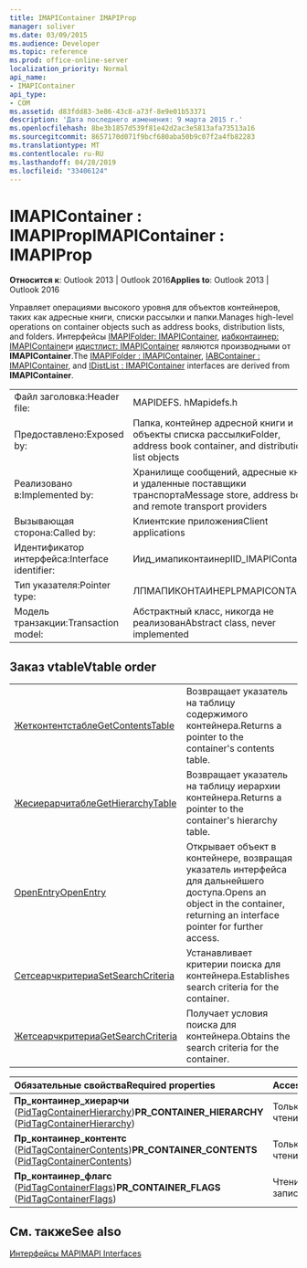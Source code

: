 ```yaml
---
title: IMAPIContainer IMAPIProp
manager: soliver
ms.date: 03/09/2015
ms.audience: Developer
ms.topic: reference
ms.prod: office-online-server
localization_priority: Normal
api_name:
- IMAPIContainer
api_type:
- COM
ms.assetid: d83fdd83-3e86-43c8-a73f-8e9e01b53371
description: 'Дата последнего изменения: 9 марта 2015 г.'
ms.openlocfilehash: 8be3b1857d539f81e42d2ac3e5813afa73513a16
ms.sourcegitcommit: 8657170d071f9bcf680aba50b9c07f2a4fb82283
ms.translationtype: MT
ms.contentlocale: ru-RU
ms.lasthandoff: 04/28/2019
ms.locfileid: "33406124"
---
```

# <a name="imapicontainer--imapiprop"></a><span data-ttu-id="42d9e-103">IMAPIContainer : IMAPIProp</span><span class="sxs-lookup"><span data-stu-id="42d9e-103">IMAPIContainer : IMAPIProp</span></span>

  
  
<span data-ttu-id="42d9e-104">**Относится к**: Outlook 2013 | Outlook 2016</span><span class="sxs-lookup"><span data-stu-id="42d9e-104">**Applies to**: Outlook 2013 | Outlook 2016</span></span> 
  
<span data-ttu-id="42d9e-105">Управляет операциями высокого уровня для объектов контейнеров, таких как адресные книги, списки рассылки и папки.</span><span class="sxs-lookup"><span data-stu-id="42d9e-105">Manages high-level operations on container objects such as address books, distribution lists, and folders.</span></span> <span data-ttu-id="42d9e-106">Интерфейсы [IMAPIFolder: IMAPIContainer](imapifolderimapicontainer.md), [иабконтаинер: IMAPIContainer](iabcontainerimapicontainer.md)и [идистлист: IMAPIContainer](idistlistimapicontainer.md) являются производными от **IMAPIContainer**.</span><span class="sxs-lookup"><span data-stu-id="42d9e-106">The [IMAPIFolder : IMAPIContainer](imapifolderimapicontainer.md), [IABContainer : IMAPIContainer](iabcontainerimapicontainer.md), and [IDistList : IMAPIContainer](idistlistimapicontainer.md) interfaces are derived from **IMAPIContainer**.</span></span>
  
|||
|:-----|:-----|
|<span data-ttu-id="42d9e-107">Файл заголовка:</span><span class="sxs-lookup"><span data-stu-id="42d9e-107">Header file:</span></span>  <br/> |<span data-ttu-id="42d9e-108">MAPIDEFS. h</span><span class="sxs-lookup"><span data-stu-id="42d9e-108">Mapidefs.h</span></span>  <br/> |
|<span data-ttu-id="42d9e-109">Предоставлено:</span><span class="sxs-lookup"><span data-stu-id="42d9e-109">Exposed by:</span></span>  <br/> |<span data-ttu-id="42d9e-110">Папка, контейнер адресной книги и объекты списка рассылки</span><span class="sxs-lookup"><span data-stu-id="42d9e-110">Folder, address book container, and distribution list objects</span></span>  <br/> |
|<span data-ttu-id="42d9e-111">Реализовано в:</span><span class="sxs-lookup"><span data-stu-id="42d9e-111">Implemented by:</span></span>  <br/> |<span data-ttu-id="42d9e-112">Хранилище сообщений, адресные книги и удаленные поставщики транспорта</span><span class="sxs-lookup"><span data-stu-id="42d9e-112">Message store, address book, and remote transport providers</span></span>  <br/> |
|<span data-ttu-id="42d9e-113">Вызывающая сторона:</span><span class="sxs-lookup"><span data-stu-id="42d9e-113">Called by:</span></span>  <br/> |<span data-ttu-id="42d9e-114">Клиентские приложения</span><span class="sxs-lookup"><span data-stu-id="42d9e-114">Client applications</span></span>  <br/> |
|<span data-ttu-id="42d9e-115">Идентификатор интерфейса:</span><span class="sxs-lookup"><span data-stu-id="42d9e-115">Interface identifier:</span></span>  <br/> |<span data-ttu-id="42d9e-116">Иид_имапиконтаинер</span><span class="sxs-lookup"><span data-stu-id="42d9e-116">IID_IMAPIContainer</span></span>  <br/> |
|<span data-ttu-id="42d9e-117">Тип указателя:</span><span class="sxs-lookup"><span data-stu-id="42d9e-117">Pointer type:</span></span>  <br/> |<span data-ttu-id="42d9e-118">ЛПМАПИКОНТАИНЕР</span><span class="sxs-lookup"><span data-stu-id="42d9e-118">LPMAPICONTAINER</span></span>  <br/> |
|<span data-ttu-id="42d9e-119">Модель транзакции:</span><span class="sxs-lookup"><span data-stu-id="42d9e-119">Transaction model:</span></span>  <br/> |<span data-ttu-id="42d9e-120">Абстрактный класс, никогда не реализован</span><span class="sxs-lookup"><span data-stu-id="42d9e-120">Abstract class, never implemented</span></span>  <br/> |
   
## <a name="vtable-order"></a><span data-ttu-id="42d9e-121">Заказ vtable</span><span class="sxs-lookup"><span data-stu-id="42d9e-121">Vtable order</span></span>

|||
|:-----|:-----|
|[<span data-ttu-id="42d9e-122">Жетконтентстабле</span><span class="sxs-lookup"><span data-stu-id="42d9e-122">GetContentsTable</span></span>](imapicontainer-getcontentstable.md) <br/> |<span data-ttu-id="42d9e-123">Возвращает указатель на таблицу содержимого контейнера.</span><span class="sxs-lookup"><span data-stu-id="42d9e-123">Returns a pointer to the container's contents table.</span></span>  <br/> |
|[<span data-ttu-id="42d9e-124">Жесиерарчитабле</span><span class="sxs-lookup"><span data-stu-id="42d9e-124">GetHierarchyTable</span></span>](imapicontainer-gethierarchytable.md) <br/> |<span data-ttu-id="42d9e-125">Возвращает указатель на таблицу иерархии контейнера.</span><span class="sxs-lookup"><span data-stu-id="42d9e-125">Returns a pointer to the container's hierarchy table.</span></span>  <br/> |
|[<span data-ttu-id="42d9e-126">OpenEntry</span><span class="sxs-lookup"><span data-stu-id="42d9e-126">OpenEntry</span></span>](imapicontainer-openentry.md) <br/> |<span data-ttu-id="42d9e-127">Открывает объект в контейнере, возвращая указатель интерфейса для дальнейшего доступа.</span><span class="sxs-lookup"><span data-stu-id="42d9e-127">Opens an object in the container, returning an interface pointer for further access.</span></span>  <br/> |
|[<span data-ttu-id="42d9e-128">Сетсеарчкритериа</span><span class="sxs-lookup"><span data-stu-id="42d9e-128">SetSearchCriteria</span></span>](imapicontainer-setsearchcriteria.md) <br/> |<span data-ttu-id="42d9e-129">Устанавливает критерии поиска для контейнера.</span><span class="sxs-lookup"><span data-stu-id="42d9e-129">Establishes search criteria for the container.</span></span>  <br/> |
|[<span data-ttu-id="42d9e-130">Жетсеарчкритериа</span><span class="sxs-lookup"><span data-stu-id="42d9e-130">GetSearchCriteria</span></span>](imapicontainer-getsearchcriteria.md) <br/> |<span data-ttu-id="42d9e-131">Получает условия поиска для контейнера.</span><span class="sxs-lookup"><span data-stu-id="42d9e-131">Obtains the search criteria for the container.</span></span>  <br/> |
   
|<span data-ttu-id="42d9e-132">**Обязательные свойства**</span><span class="sxs-lookup"><span data-stu-id="42d9e-132">**Required properties**</span></span>|<span data-ttu-id="42d9e-133">**Access**</span><span class="sxs-lookup"><span data-stu-id="42d9e-133">**Access**</span></span>|
|:-----|:-----|
|<span data-ttu-id="42d9e-134">**Пр_контаинер_хиерарчи** ([PidTagContainerHierarchy](pidtagcontainerhierarchy-canonical-property.md))</span><span class="sxs-lookup"><span data-stu-id="42d9e-134">**PR_CONTAINER_HIERARCHY** ([PidTagContainerHierarchy](pidtagcontainerhierarchy-canonical-property.md))</span></span>  <br/> |<span data-ttu-id="42d9e-135">Только для чтения</span><span class="sxs-lookup"><span data-stu-id="42d9e-135">Read-only</span></span>  <br/> |
|<span data-ttu-id="42d9e-136">**Пр_контаинер_контентс** ([PidTagContainerContents](pidtagcontainercontents-canonical-property.md))</span><span class="sxs-lookup"><span data-stu-id="42d9e-136">**PR_CONTAINER_CONTENTS** ([PidTagContainerContents](pidtagcontainercontents-canonical-property.md))</span></span>  <br/> |<span data-ttu-id="42d9e-137">Только для чтения</span><span class="sxs-lookup"><span data-stu-id="42d9e-137">Read-only</span></span>  <br/> |
|<span data-ttu-id="42d9e-138">**Пр_контаинер_флагс** ([PidTagContainerFlags](pidtagcontainerflags-canonical-property.md))</span><span class="sxs-lookup"><span data-stu-id="42d9e-138">**PR_CONTAINER_FLAGS** ([PidTagContainerFlags](pidtagcontainerflags-canonical-property.md))</span></span>  <br/> |<span data-ttu-id="42d9e-139">Чтение и запись</span><span class="sxs-lookup"><span data-stu-id="42d9e-139">Read/write</span></span>  <br/> |
   
## <a name="see-also"></a><span data-ttu-id="42d9e-140">См. также</span><span class="sxs-lookup"><span data-stu-id="42d9e-140">See also</span></span>



[<span data-ttu-id="42d9e-141">Интерфейсы MAPI</span><span class="sxs-lookup"><span data-stu-id="42d9e-141">MAPI Interfaces</span></span>](mapi-interfaces.md)

